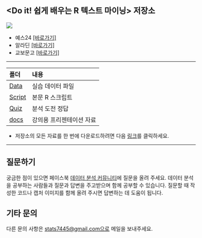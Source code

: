 <Do it! 쉽게 배우는 R 텍스트 마이닝> 저장소
---

![](cover.png)

- 예스24 [[바로가기]]()
- 알라딘 [[바로가기]](https://www.aladin.co.kr/)
- 교보문고 [[바로가기]](http://www.kyobobook.co.kr/)

---

폴더           | 내용
:------------- |:-------------
[Data](https://github.com/youngwoos/Doit_textmining/blob/main/Data) | 실습 데이터 파일
[Script](https://github.com/youngwoos/Doit_textmining/blob/main/Script) | 본문 R 스크립트
[Quiz](https://github.com/youngwoos/Doit_textmining/blob/main/Quiz) | 분석 도전 정답
[docs](https://github.com/youngwoos/Doit_textmining/blob/main/docs) | 강의용 프리젠테이션 자료

- 저장소의 모든 자료를 한 번에 다운로드하려면 다음 [링크](https://github.com/youngwoos/Doit_textmining/archive/main.zip)를 클릭하세요.

---

## 질문하기
궁금한 점이 있으면 페이스북 [데이터 분석 커뮤니티](https://www.facebook.com/groups/datacommunity)에 질문을 올려 주세요. 데이터 분석을 공부하는 사람들과 질문과 답변을 주고받으며 함께 공부할 수 있습니다.  질문할 때 작성한 코드나 캡처 이미지를 함께 올려 주시면 답변하는 데 도움이 됩니다.

## 기타 문의
다른 문의 사항은 stats7445@gmail.com으로 메일을 보내주세요.
